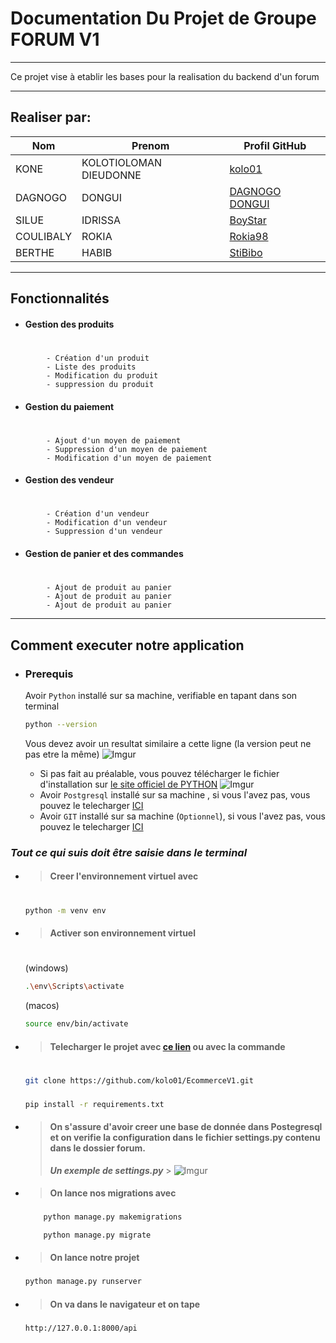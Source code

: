 # Documentation Du Projet de Groupe FORUM V1

---

Ce projet vise à etablir les bases pour la realisation du backend d'un forum

---

## Realiser par:

| Nom       | Prenom                 | Profil GitHub                                      |
| --------- | ---------------------- | -------------------------------------------------- |
| KONE      | KOLOTIOLOMAN DIEUDONNE | [kolo01](https://github.com/kolo01)                |
| DAGNOGO   | DONGUI                 | [DAGNOGO DONGUI](https://github.com/dagnogodongui) |
| SILUE     | IDRISSA                | [BoyStar](https://github.com/Boystar225)           |
| COULIBALY | ROKIA                  | [Rokia98](https://github.com/Rokia98)              |
| BERTHE    | HABIB                  | [StiBibo](https://github.com/StiBibo)              |

---

## Fonctionnalités

- #### Gestion des produits

#

            - Création d'un produit
            - Liste des produits
            - Modification du produit
            - suppression du produit

- #### Gestion du paiement

#

            - Ajout d'un moyen de paiement
            - Suppression d'un moyen de paiement
            - Modification d'un moyen de paiement

- #### Gestion des vendeur

#

            - Création d'un vendeur
            - Modification d'un vendeur
            - Suppression d'un vendeur

- #### Gestion de panier et des commandes

#

            - Ajout de produit au panier
            - Ajout de produit au panier
            - Ajout de produit au panier

---

## Comment executer notre application

- ### Prerequis

  Avoir `Python` installé sur sa machine, verifiable en tapant dans son terminal

  ```sh
  python --version
  ```

  Vous devez avoir un resultat similaire a cette ligne (la version peut ne pas etre la même)
  ![Imgur](https://i.imgur.com/EHqP7VE.png)

  - Si pas fait au préalable, vous pouvez télécharger le fichier d'installation sur [ le site officiel de PYTHON](https://www.python.org/downloads/)
    ![Imgur](https://i.imgur.com/A2iH1rj.png)
  - Avoir `Postgresql` installé sur sa machine , si vous l'avez pas, vous pouvez le telecharger [ICI](https://www.postgresql.org/download/)
  - Avoir `GIT` installé sur sa machine (`Optionnel`), si vous l'avez pas, vous pouvez le telecharger [ICI](https://git-scm.com/downloads)

### **_Tout ce qui suis doit être saisie dans le terminal_**

- > #### Creer l'environnement virtuel avec
  #
  ```sh
  python -m venv env
  ```
- > #### Activer son environnement virtuel

  #

  (windows)

  ```sh
  .\env\Scripts\activate
  ```

  (macos)

  ```sh
  source env/bin/activate
  ```

- > #### Telecharger le projet avec [ce lien](https://github.com/kolo01/EcommerceV1/archive/refs/heads/main.zip) ou avec la commande

  #

  ```sh
  git clone https://github.com/kolo01/EcommerceV1.git
  ```

  ###

  ```sh
  pip install -r requirements.txt
  ```

- > #### On s'assure d'avoir creer une base de donnée dans Postegresql et on verifie la configuration dans le fichier settings.py contenu dans le dossier forum.
  >
  > **_Un exemple de settings.py_** > ![Imgur](https://i.imgur.com/zmFELG2.png)

- > #### On lance nos migrations avec

  ###

  ```sh
      python manage.py makemigrations
  ```

  ```sh
      python manage.py migrate
  ```

- > #### On lance notre projet
  ###
  ```sh
  python manage.py runserver
  ```
- > #### On va dans le navigateur et on tape
  ###
  ```sh
  http://127.0.0.1:8000/api
  ```
